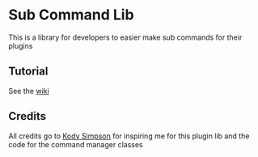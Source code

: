 # Sub Command Lib

This is a library for developers to easier make sub commands for their plugins

## Tutorial

See the [wiki](https://github.com/ScaredRabbitYT/SubCommandLib/wiki)

## Credits

All credits go to [Kody Simpson](https://www.youtube.com/@KodySimpson) for inspiring me for this plugin lib and the code for the command manager classes
